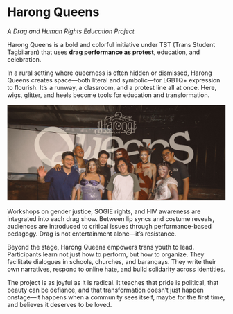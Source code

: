 # Harong Queens
*A Drag and Human Rights Education Project*

Harong Queens is a bold and colorful initiative under TST (Trans Student Tagbilaran) that uses **drag performance as protest**, education, and celebration.  

In a rural setting where queerness is often hidden or dismissed, Harong Queens creates space—both literal and symbolic—for LGBTQ+ expression to flourish. It’s a runway, a classroom, and a protest line all at once. Here, wigs, glitter, and heels become tools for education and transformation.  
  
![Image](harong-queens.png)  
  
Workshops on gender justice, SOGIE rights, and HIV awareness are integrated into each drag show. Between lip syncs and costume reveals, audiences are introduced to critical issues through performance-based pedagogy. Drag is not entertainment alone—it’s resistance.  

Beyond the stage, Harong Queens empowers trans youth to lead. Participants learn not just how to perform, but how to organize. They facilitate dialogues in schools, churches, and barangays. They write their own narratives, respond to online hate, and build solidarity across identities.  

The project is as joyful as it is radical. It teaches that pride is political, that beauty can be defiance, and that transformation doesn’t just happen onstage—it happens when a community sees itself, maybe for the first time, and believes it deserves to be loved.  

